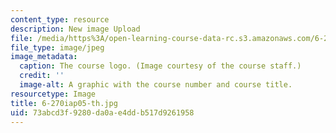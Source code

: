 ```yaml
---
content_type: resource
description: New image Upload
file: /media/https%3A/open-learning-course-data-rc.s3.amazonaws.com/6-270-autonomous-robot-design-competition-january-iap-2005/73abcd3f9280da0ae4ddb517d9261958_6-270iap05-th.jpg
file_type: image/jpeg
image_metadata:
  caption: The course logo. (Image courtesy of the course staff.)
  credit: ''
  image-alt: A graphic with the course number and course title.
resourcetype: Image
title: 6-270iap05-th.jpg
uid: 73abcd3f-9280-da0a-e4dd-b517d9261958
---
```


